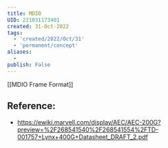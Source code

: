 ```yaml
---
title: MDIO
UID: 221031173401
created: 31-Oct-2022
tags:
  - 'created/2022/Oct/31'
  - 'permanent/concept'
aliases:
  -
publish: False
---
```


[[MDIO Frame Format]]

## Reference:
- https://ewiki.marvell.com/display/AEC/AEC-200G?preview=%2F268541540%2F268541554%2FTD-001757+Lynx+400G+Datasheet_DRAFT_2.pdf



